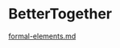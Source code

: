 # BetterTogether


[formal-elements.md](https://github.com/game-dev-course/BetterTogether/blob/main/formal-elements.md)
